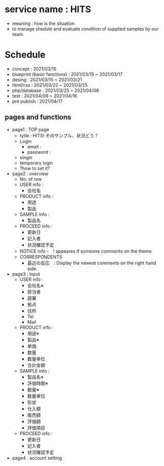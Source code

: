 # service name : HITS
- meaning : how is the situation
- to manage shedule and evaluate condition of supplied samples by our team.

# Schedule
- concept : 2021/03/15
- blueprint (basic fanctions) : 2021/03/15 ~ 2021/03/17
- desing : 2021/03/15 ~ 2021/03/21
- html/css : 2021/03/22 ~ 2021/03/25
- php/database : 2021/03/25 ~ 2021/04/08
- test : 2021/04/09 ~ 2021/04/16
- pre publish : 2021/04/17

## pages and functions
- page1 : TOP page
  - tytle : HITS! そのサンプル、状況どう？
  - Login
    - email : 
    - password :
  - singin
  - temporary login 
  - ?how to set it?
- page2 : overview
  - No. of row
  - USER info : 
    - 会社名
  - PRODUCT info :
    - 用途
    - 製品
  - SAMPLE info :
    - 製品名
  - PROCEED info :
    - 更新日
    - 記入者
    - 状況確認予定
  - NOTICE info
    -　! appeares if someone comments on the theme
  - CORRESPONDENTS
    - 最近の反応　: Display the newest comments on the right hand side.     
- page3 : input
  - USER info : 
    - 会社名※
    - 担当者
    - 部署
    - 拠点
    - 住所
    - Tel
    - Mail
  - PRODUCT info :
    - 用途※
    - 製品※
    - 単価
    - 数量
    - 数量単位
    - 合計金額
  - SAMPLE info :
    - 製品名※
    - 評価時期※
    - 数量※
    - 数量単位
    - 形状
    - 仕入額
    - 販売額
    - 評価額
    - 評価項目
  - PROCEED info :
    - 更新日
    - 記入者
    - 状況確認予定
- page4 : account setting
